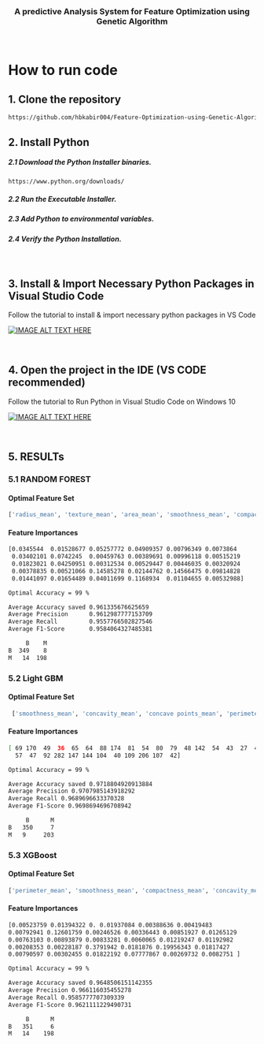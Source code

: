 <!-- PROJECT Description -->

<br>
<p align="center">
  <h3 align="center">A predictive Analysis System for Feature Optimization using Genetic Algorithm</h3>
<br>

<!-- Installation Instruction -->

# How to run code

## 1. Clone the repository

```sh
https://github.com/hbkabir004/Feature-Optimization-using-Genetic-Algorithm.git
```

## 2. Install Python

##### 2.1 Download the Python Installer binaries.

```sh
https://www.python.org/downloads/
```

##### 2.2 Run the Executable Installer.

##### 2.3 Add Python to environmental variables.

##### 2.4 Verify the Python Installation.

<br>

## 3. Install & Import Necessary Python Packages in Visual Studio Code

Follow the tutorial to install & import necessary python packages in VS Code

[![IMAGE ALT TEXT HERE](https://img.youtube.com/vi/paRXeLurjE4/default.jpg)](https://youtu.be/paRXeLurjE4)

<br>

## 4. Open the project in the IDE (VS CODE recommended)

Follow the tutorial to Run Python in Visual Studio Code on Windows 10

[![IMAGE ALT TEXT HERE](https://img.youtube.com/vi/AKVRkB0fot0/default.jpg)](https://youtu.be/AKVRkB0fot0)

<br>

## 5. RESULTs

### 5.1 RANDOM FOREST

#### Optimal Feature Set

```sh
['radius_mean', 'texture_mean', 'area_mean', 'smoothness_mean', 'compactness_mean', 'concavity_mean', 'concave points_mean', 'symmetry_mean', 'radius_se', 'perimeter_se', 'concavity_se', 'radius_worst', 'texture_worst', 'area_worst', 'concave points_worst', 'fractal_dimension_worst']
```

#### Feature Importances

```sh
[0.0345544  0.01528677 0.05257772 0.04909357 0.00796349 0.0073864
 0.03402101 0.0742245  0.00459763 0.00389691 0.00996118 0.00515219
 0.01823021 0.04250951 0.00312534 0.00529447 0.00446035 0.00320924
 0.00378835 0.00521066 0.14585278 0.02144762 0.14566475 0.09814828
 0.01441097 0.01654489 0.04011699 0.1168934  0.01104655 0.00532988]
```

```sh
Optimal Accuracy = 99 %

Average Accuracy saved 0.961335676625659
Average Precision      0.9612987777153709
Average Recall         0.9557766502827546
Average F1-Score       0.9584064327485381

     B    M
B  349    8
M   14  198

```

### 5.2 Light GBM

#### Optimal Feature Set

```sh
 ['smoothness_mean', 'concavity_mean', 'concave points_mean', 'perimeter_se', 'area_se', 'concave points_se', 'radius_worst', 'texture_worst', 'perimeter_worst', 'area_worst', 'smoothness_worst', 'compactness_worst', 'concavity_worst', 'concave points_worst', 'symmetry_worst', 'fractal_dimension_worst']
```

#### Feature Importances

```sh
[ 69 170  49  36  65  64  88 174  81  54  80  79  48 142  54  43  27  47
  57  47  92 282 147 144 104  40 109 206 107  42]
```

```sh
Optimal Accuracy = 99 %

Average Accuracy saved 0.9718804920913884
Average Precision 0.9707985143918292
Average Recall 0.9689696633370328
Average F1-Score 0.9698694696708942

     B      M
B   350     7
M   9     203
```

### 5.3 XGBoost

#### Optimal Feature Set

```sh
['perimeter_mean', 'smoothness_mean', 'compactness_mean', 'concavity_mean', 'concave points_mean', 'fractal_dimension_mean', 'concavity_se', 'concave points_se', 'symmetry_se', 'fractal_dimension_se', 'texture_worst', 'area_worst', 'compactness_worst', 'concave points_worst', 'symmetry_worst']
```

#### Feature Importances

```sh
[0.00523759 0.01394322 0. 0.01937084 0.00388636 0.00419483
0.00792941 0.12601759 0.00246526 0.00336443 0.00851927 0.01265129
0.00763103 0.00893879 0.00833281 0.0060065 0.01219247 0.01192982
0.00208353 0.00228187 0.3791942 0.0181876 0.19956343 0.01817427
0.00790597 0.00302455 0.01822192 0.07777867 0.00269732 0.0082751 ]
```

```sh
Optimal Accuracy = 99 %

Average Accuracy saved 0.9648506151142355
Average Precision 0.966116035455278
Average Recall 0.9585777707309339
Average F1-Score 0.9621111229490731

     B      M
B   351     6
M   14    198
```
